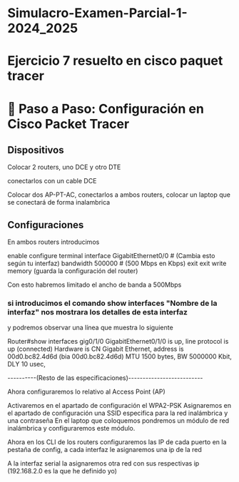 # Simulacro-Examen-Parcial-1-2024_2025

# Ejercicio 7 resuelto en cisco paquet tracer

# 🔹 Paso a Paso: Configuración en Cisco Packet Tracer

## Dispositivos

Colocar 2 routers, uno DCE y otro DTE 

conectarlos con un cable DCE

Colocar dos AP-PT-AC, conectarlos a ambos routers, colocar un laptop que se conectará de forma inalambrica

## Configuraciones

En ambos routers introducimos 

enable
configure terminal
interface GigabitEthernet0/0  # (Cambia esto según tu interfaz)
bandwidth 500000  # (500 Mbps en Kbps)
exit
exit
write memory (guarda la configuración del router)

Con esto habremos limitado el ancho de banda a 500Mbps

### si introducimos el comando show interfaces "Nombre de la interfaz" nos mostrara los detalles de esta interfaz 

y podremos observar una línea que muestra lo siguiente 

Router#show interfaces gig0/1/0
GigabitEthernet0/1/0 is up, line protocol is up (connected)
  Hardware is CN Gigabit Ethernet, address is 00d0.bc82.4d6d (bia 00d0.bc82.4d6d)
  MTU 1500 bytes, BW 5000000 Kbit, DLY 10 usec,
  
  ----------(Resto de las especificaciones)--------------------------


  Ahora configuraremos lo relativo al Access Point (AP) 

Activaremos en el apartado de configuración el WPA2-PSK Asignaremos en el apartado de configuración una SSID especifica para la red inalámbrica y una contraseña 
En el laptop que coloquemos pondremos un módulo de red inalámbrica y configuraremos este módulo.

Ahora en los CLI de los routers configuraremos las IP de cada puerto en la pestaña de config, a cada interfaz le asignaremos una ip de la red

A la interfaz serial la asignaremos otra red con sus respectivas ip (192.168.2.0 es la que he definido yo)


